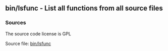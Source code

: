 ## bin/lsfunc - List all functions from all source files


### Sources
<a href="#sources"></a>
The source code license is GPL

Source file: [bin/lsfunc](/bin/lsfunc)

